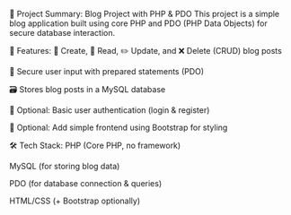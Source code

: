 📝 Project Summary: Blog Project with PHP & PDO
This project is a simple blog application built using core PHP and PDO (PHP Data Objects) for secure database interaction.

🔧 Features:
📝 Create, 🧾 Read, ✏️ Update, and ❌ Delete (CRUD) blog posts

🔐 Secure user input with prepared statements (PDO)

🗃️ Stores blog posts in a MySQL database

🧑 Optional: Basic user authentication (login & register)

🎨 Optional: Add simple frontend using Bootstrap for styling

🛠️ Tech Stack:
PHP (Core PHP, no framework)

MySQL (for storing blog data)

PDO (for database connection & queries)

HTML/CSS (+ Bootstrap optionally)
